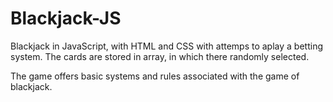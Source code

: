 # Blackjack-JS

Blackjack in JavaScript, with HTML and CSS with attemps to aplay a betting system.
The cards are stored in array, in which there randomly selected.

The game offers basic systems and rules associated with the game of blackjack.

